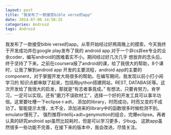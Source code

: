 ```yaml
---
layout: post
title: "我发布了一款接受bible verse的app"
date: 2014-07-06 14:58:25
categories: Android
tags: Android
---
```

我发布了一款接受bible verse的app。从零开始经过好两周晚上的摸索，今天我终于开发成功并在google play发布了我的
android app.<!--more-->对于一个非cs非ee专业的业余coder，编写android的困难着实不小。期间经过好几次几乎
想放弃的念头后，终于坚持了下来。之前在coursera报了android的课，给了我很大的帮助，8个课时，让我了解到android app
开发的主要流程，android app的主要的component，对于掌握开发大局很多的帮助。在编写期间，我发现以前小打小闹学习的
知识点都串联了起来，包括用python搭建网站，REST, DATABASE等。这次开发给了我很大的启发，那就是“有志者事竟成。” 
有想法，只要肯努力，肯学习，一定可以实现。还有“磨刀不误砍材工”，选择一个好的开发工具可以事半功倍。这里要吐槽一下eclipse＋adt，
添加的library，时而成功，时而又变的不成功了。智能提示太慢，太不全，添加进来的library中的函数很多时候检测不到。emulator慢死了。
强烈推荐intellij+adt+genymotion的组合，完爆eclipse。再者认真的研究android api虽然比较耗时，但是可以学习更多，少bug。 这款app虽然很多一些功能不完善，在接下来的版本中，我会改进。尽情关注。

